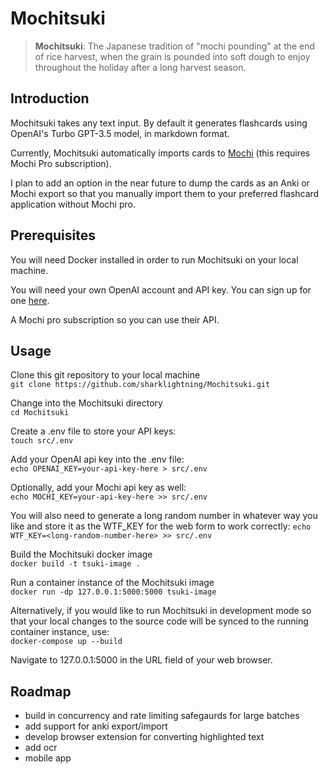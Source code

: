 # Mochitsuki
> **Mochitsuki**: The Japanese tradition of "mochi pounding" at the end of rice harvest, when the grain is pounded into soft dough to enjoy throughout the holiday after a long harvest season.

## Introduction

Mochitsuki takes any text input. By default it generates flashcards using OpenAI's Turbo GPT-3.5 model, in markdown format. 

Currently, Mochitsuki automatically imports cards to [Mochi](https://mochi.cards/) (this requires Mochi Pro subscription). 

I plan to add an option in the near future to dump the cards as an Anki or Mochi export so that you manually import them to your preferred flashcard application without Mochi pro. 

## Prerequisites
You will need Docker installed in order to run Mochitsuki on your local machine. 

You will need your own OpenAI account and API key. You can sign up for one [here](https://openai.com/product).

A Mochi pro subscription so you can use their API.  

## Usage
Clone this git repository to your local machine  
```git clone https://github.com/sharklightning/Mochitsuki.git```

Change into the Mochitsuki directory  
```cd Mochitsuki```

Create a .env file to store your API keys:  
```touch src/.env```

Add your OpenAI api key into the .env file:  
```echo OPENAI_KEY=your-api-key-here > src/.env```

Optionally, add your Mochi api key as well:  
```echo MOCHI_KEY=your-api-key-here >> src/.env```

You will also need to generate a long random number in whatever way you like and store it as the WTF_KEY for the web form to work correctly:
```echo WTF_KEY=<long-random-number-here> >> src/.env```

Build the Mochitsuki docker image  
```docker build -t tsuki-image .```

Run a container instance of the Mochitsuki image  
```docker run -dp 127.0.0.1:5000:5000 tsuki-image```

Alternatively, if you would like to run Mochitsuki in development mode so that your local changes to the source code will be synced to the running container instance, use:  
```docker-compose up --build```

Navigate to 127.0.0.1:5000 in the URL field of your web browser. 

## Roadmap
- build in concurrency and rate limiting safegaurds for large batches
- add support for anki export/import
- develop browser extension for converting highlighted text
- add ocr 
- mobile app
